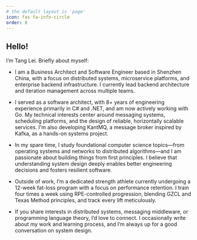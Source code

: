 ```yaml
---
# the default layout is 'page'
icon: fas fa-info-circle
order: 8
---
```



## Hello!

I’m Tang Lei. Briefly about myself:
  - I am a Business Architect and Software Engineer based in Shenzhen China, with a focus on distributed systems, microservice platforms, and enterprise backend infrastructure.    I currently lead backend architecture and iteration management across multiple teams.

  - I served as a software architect, with 8+ years of engineering experience primarily in C# and .NET, and am now actively working with Go.    My technical interests center around messaging systems, scheduling platforms, and the design of reliable, horizontally scalable services.    I'm also developing KantMQ, a message broker inspired by Kafka, as a hands-on systems project.

  - In my spare time, I study foundational computer science topics—from operating systems and networks to distributed algorithms—and I am passionate about building things from first principles.    I believe that understanding system design deeply enables better engineering decisions and fosters resilient software.

  - Outside of work, I’m a dedicated strength athlete currently undergoing a 12-week fat-loss program with a focus on performance retention.    I train four times a week using RPE-controlled progression, blending GZCL and Texas Method principles, and track every lift meticulously.

  - If you share interests in distributed systems, messaging middleware, or programming language theory, I’d love to connect.    I occasionally write about my work and learning process, and I’m always up for a good conversation on system design.
